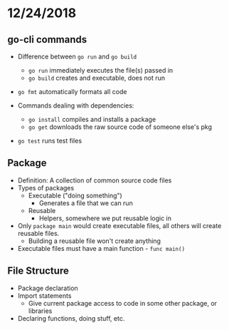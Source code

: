 # 12/24/2018

## go-cli commands

* Difference between `go run` and `go build`
    - `go run` immediately executes the file(s) passed in
    - `go build` creates and executable, does not run

* `go fmt` automatically formats all code
* Commands dealing with dependencies:
    - `go install` compiles and installs a package
    - `go get` downloads the raw source code of someone else's pkg
* `go test` runs test files

## Package
* Definition: A collection of common source code files
* Types of packages
    - Executable ("doing something")
        * Generates a file that we can run
    - Reusable
        * Helpers, somewhere we put reusable logic in
* Only `package main` would create executable files, all others will create reusable files.
    - Building a reusable file won't create anything
* Executable files must have a main function - `func main()`

## File Structure
* Package declaration
* Import statements
    - Give current package access to code in some other package, or libraries
* Declaring functions, doing stuff, etc.